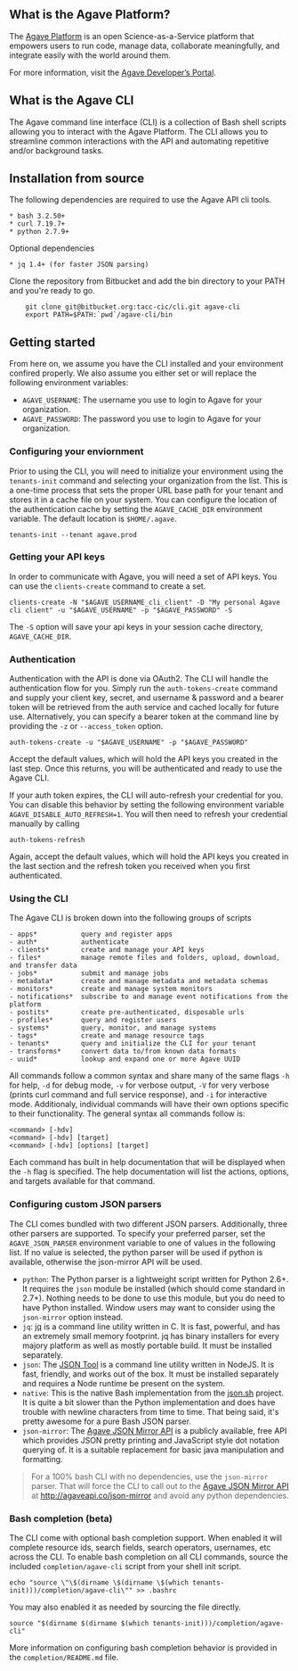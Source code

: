 ## What is the Agave Platform?


The [Agave Platform](https://agaveapi.co) is an open Science-as-a-Service platform that empowers users to run code, manage data, collaborate meaningfully, and integrate easily with the world around them. 

For more information, visit the [Agave Developer’s Portal](http://developer.agaveapi.co).


## What is the Agave CLI

The Agave command line interface (CLI) is a collection of Bash shell scripts allowing you to interact with the Agave Platform. The CLI allows you to streamline common interactions with the API and automating repetitive and/or background tasks.


## Installation from source

The following dependencies are required to use the Agave API cli tools.

	* bash 3.2.50+
	* curl 7.19.7+
	* python 2.7.9+

Optional dependencies

	* jq 1.4+ (for faster JSON parsing)

Clone the repository from Bitbucket and add the bin directory to your PATH and you're ready to go.

```
	git clone git@bitbucket.org:tacc-cic/cli.git agave-cli
	export PATH=$PATH:`pwd`/agave-cli/bin
```

## Getting started

From here on, we assume you have the CLI installed and your environment confired properly. We also assume you either set or will replace the following environment variables:

* `AGAVE_USERNAME`: The username you use to login to Agave for your organization.
* `AGAVE_PASSWORD`: The password you use to login to Agave for your organization.


### Configuring your enviornment

Prior to using the CLI, you will need to initialize your environment using the `tenants-init` command and selecting your organization from the list. This is a one-time process that sets the proper URL base path for your tenant and stores it in a cache file on your system. You can configure the location of the authentication cache by setting the `AGAVE_CACHE_DIR` environment variable. The default location is `$HOME/.agave`.

```  
tenants-init --tenant agave.prod  
```

### Getting your API keys

In order to communicate with Agave, you will need a set of API keys. You can use the `clients-create` command to create a set.

```  
clients-create -N "$AGAVE_USERNAME_cli_client" -D "My personal Agave cli client" -u "$AGAVE_USERNAME" -p "$AGAVE_PASSWORD" -S  
```  

The `-S` option will save your api keys in your session cache directory, `AGAVE_CACHE_DIR`.


### Authentication

Authentication with the API is done via OAuth2. The CLI will handle the authentication flow for you. Simply run the `auth-tokens-create` command and supply your client key, secret, and username & password and a bearer token will be retrieved from the auth service and cached locally for future use. Alternatively, you can specify a bearer token at the command line by providing the `-z` or `--access_token` option. 

``` 
auth-tokens-create -u "$AGAVE_USERNAME" -p "$AGAVE_PASSWORD"  
```  

Accept the default values, which will hold the API keys you created in the last step. Once this returns, you will be authenticated and ready to use the Agave CLI.

If your auth token expires, the CLI will auto-refresh your credential for you. You can disable this behavior by setting the following environment variable `AGAVE_DISABLE_AUTO_REFRESH=1`. You will then need to refresh your credential manually by calling

```
auth-tokens-refresh
```  

Again, accept the default values, which will hold the API keys you created in the last section and the refresh token you received when you first authenticated.


### Using the CLI

The Agave CLI is broken down into the following groups of scripts

	- apps*           query and register apps
	- auth*           authenticate
	- clients*        create and manage your API keys
	- files*          manage remote files and folders, upload, download, and transfer data
	- jobs*           submit and manage jobs
	- metadata*	      create and manage metadata and metadata schemas
	- monitors*		  create and manage system monitors
	- notifications*  subscribe to and manage event notifications from the platform
	- postits*        create pre-authenticated, disposable urls
	- profiles*       query and register users
	- systems*        query, monitor, and manage systems
	- tags*           create and manage resource tags
	- tenants*        query and initialize the CLI for your tenant
	- transforms*     convert data to/from known data formats
	- uuid*           lookup and expand one or more Agave UUID

All commands follow a common syntax and share many of the same flags `-h` for help, `-d` for debug mode, `-v` for verbose output, `-V` for very verbose (prints curl command and full service response), and `-i` for interactive mode. Additionaly, individual commands will have their own options specific to their functionality. The general syntax all commands follow is:

	<command> [-hdv]
	<command> [-hdv] [target]
	<command> [-hdv] [options] [target]

Each command has built in help documentation that will be displayed when the `-h` flag is specified. The help documentation will list the actions, options, and targets available for that command.

### Configuring custom JSON parsers

The CLI comes bundled with two different JSON parsers. Additionally, three other parsers are supported. To specify your preferred parser, set the `AGAVE_JSON_PARSER` environment variable to one of values in the following list. If no value is selected, the python parser will be used if python is available, otherwise the json-mirror API will be used.

* `python`: The Python parser is a lightweight script written for Python 2.6+. It requires the `json` module be installed (which should come standard in 2.7+). Nothing needs to be done to use this module, but you do need to have Python installed. Window users may want to consider using the `json-mirror` option instead.
* `jq`: [jq](https://stedolan.github.io/jq/) is a command line utility written in C. It is fast, powerful, and has an extremely small memory footprint. jq has binary installers for every majory platform as well as mostly portable build. It must be installed separately.
* `json`: The [JSON Tool](http://trentm.com/json/) is a command line utility written in NodeJS. It is fast, friendly, and works out of the box. It must be installed separately and requires a Node runtime be present on the system.
* `native`: This is the native Bash implementation from the [json.sh](https://github.com/dominictarr/JSON.sh) project. It is quite a bit slower than the Python implementation and does have trouble with newline characters from time to time. That being said, it's pretty awesome for a pure Bash JSON parser.
* `json-mirror`: The [Agave JSON Mirror API](https://bitbucket.org/taccaci/agave-json-mirror) is a publicly available, free API which provides JSON pretty printing and JavaScript style dot notation querying of. It is a suitable replacement for basic java manipulation and formatting.

>  For a 100% bash CLI with no dependencies, use the `json-mirror` parser. That will force the CLI to call out to the [Agave JSON Mirror API](https://bitbucket.org/taccaci/agave-json-mirror) at http://agaveapi.co/json-mirror and avoid any python dependencies.

### Bash completion (beta)

The CLI come with optional bash completion support. When enabled it will complete resource ids, search fields, search operators, usernames, etc across the CLI. To enable bash completion on all CLI commands, source the included `completion/agave-cli` script from your shell init script.  

```
echo "source \"\$(dirname \$(dirname \$(which tenants-init)))/completion/agave-cli\"" >> .bashrc
``` 

You may also enabled it as needed by sourcing the file directly.

```  
source "$(dirname $(dirname $(which tenants-init)))/completion/agave-cli"  
```  

More information on configuring bash completion behavior is provided in the `completion/README.md` file.